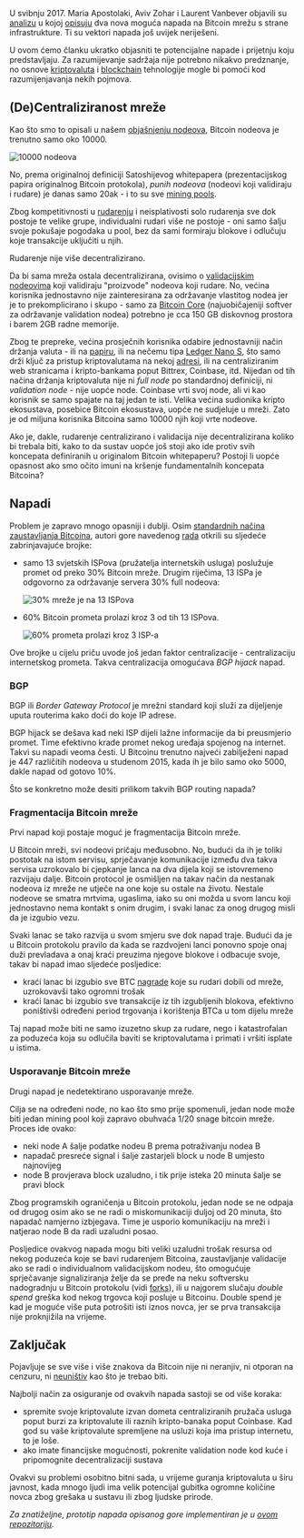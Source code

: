 U svibnju 2017. Maria Apostolaki, Aviv Zohar i Laurent Vanbever objavili su [analizu][paper] u kojoj [opisuju][page] dva nova moguća napada na Bitcoin mrežu s strane infrastrukture. Ti su vektori napada još uvijek neriješeni. 

U ovom ćemo članku ukratko objasniti te potencijalne napade i prijetnju koju predstavljaju. Za razumijevanje sadržaja nije potrebno nikakvo predznanje, no osnove [kriptovaluta][cc] i [blockchain][bc] tehnologije mogle bi pomoći kod razumijenjavanja nekih pojmova.

## (De)Centraliziranost mreže

Kao što smo to opisali u našem [objašnjenju nodeova][nodes], Bitcoin nodeova je trenutno samo oko 10000.

![10000 nodeova](https://bitfalls.com/wp-content/uploads/2017/11/02-3.png)

 No, prema originalnoj definiciji Satoshijevog whitepapera (prezentacijskog papira originalnog Bitcoin protokola), _punih nodeova_ (nodeovi koji validiraju i rudare) je danas samo 20ak - i to su sve [mining pools][pool]. 

Zbog kompetitivnosti u [rudarenju][pow] i neisplativosti solo rudarenja sve dok postoje te velike grupe, individualni rudari više ne postoje - oni samo šalju svoje pokušaje pogodaka u pool, bez da sami formiraju blokove i odlučuju koje transakcije uključiti u njih.

Rudarenje nije više decentralizirano.

Da bi sama mreža ostala decentralizirana, ovisimo o [validacijskim nodeovima][nodes] koji validiraju "proizvode" nodeova koji rudare. No, većina korisnika jednostavno nije zainteresirana za održavanje vlastitog nodea jer je to prekomplicirano i skupo - samo za [Bitcoin Core][bcore] (najuobičajeniji softver za održavanje validation nodea) potrebno je cca 150 GB diskovnog prostora i barem 2GB radne memorije.

Zbog te prepreke, većina prosječnih korisnika odabire jednostavniji način držanja valuta - ili na [papiru][paperwallet], ili na nečemu tipa [Ledger Nano S][ledger], što samo drži ključ za pristup kriptovalutama na nekoj [adresi][address], ili na centraliziranim web stranicama i kripto-bankama poput Bittrex, Coinbase, itd. Nijedan od tih načina držanja kriptovaluta nije ni _full node_ po standardnoj definiciji, ni _validation node_ - nije uopće node. Coinbase vrti svoj node, ali vi kao korisnik se samo spajate na taj jedan te isti. Velika većina sudionika kripto ekosustava, posebice Bitcoin ekosustava, uopće ne sudjeluje u mreži. Zato je od miljuna korisnika Bitcoina samo 10000 njih koji vrte nodeove.

Ako je, dakle, rudarenje centralizirano i validacija nije decentralizirana koliko bi trebala biti, kako to da sustav uopće još stoji ako ide protiv svih koncepata definiranih u originalom Bitcoin whitepaperu? Postoji li uopće opasnost ako smo očito imuni na kršenje fundamentalnih koncepata Bitcoina?

## Napadi

Problem je zapravo mnogo opasniji i dublji. Osim [standardnih načina zaustavljanja Bitcoina][unstop], autori gore navedenog [rada][paper] otkrili su sljedeće zabrinjavajuće brojke:

- samo 13 svjetskih ISPova (pružatelja internetskih usluga) poslužuje promet od preko 30% Bitcoin mreže. Drugim riječima, 13 ISPa je odgovorno za održavanje servera 30% full nodeova:

  ![30% mreže je na 13 ISPova](https://bitfalls.com/wp-content/uploads/2017/11/01-5.png)

- 60% Bitcoin prometa prolazi kroz 3 od tih 13 ISPova.

  ![60% prometa prolazi kroz 3 ISP-a](https://bitfalls.com/wp-content/uploads/2017/11/04-1.png)

Ove brojke u cijelu priču uvode još jedan faktor centralizacije - centralizaciju internetskog prometa. Takva centralizacija omogućava _BGP hijack_ napad.

### BGP

BGP ili _Border Gateway Protocol_ je mrežni standard koji služi za dijeljenje uputa routerima kako doći do koje IP adrese.

BGP hijack se dešava kad neki ISP dijeli lažne informacije da bi preusmjerio promet. Time efektivno krade promet nekog uređaja spojenog na internet. Takvi su napadi veoma česti. U Bitcoinu trenutno najveći zabilježeni napad je 447 različitih nodeova u studenom 2015, kada ih je bilo samo oko 5000, dakle napad od gotovo 10%.

Što se konkretno može desiti prilikom takvih BGP routing napada?

### Fragmentacija Bitcoin mreže

Prvi napad koji postaje moguć je fragmentacija Bitcoin mreže.

U Bitcoin mreži, svi nodeovi pričaju međusobno. No, budući da ih je toliki postotak na istom servisu, sprječavanje komunikacije između dva takva servisa uzrokovalo bi cjepkanje lanca na dva dijela koji se istovremeno razvijaju dalje. Bitcoin protocol je osmišljen na takav način da nestanak nodeova iz mreže ne utječe na one koje su ostale na životu. Nestale nodeove se smatra mrtvima, ugaslima, iako su oni možda u svom lancu koji jednostavno nema kontakt s onim drugim, i svaki lanac za onog drugog misli da je izgubio vezu.

Svaki lanac se tako razvija u svom smjeru sve dok napad traje. Budući da je u Bitcoin protokolu pravilo da kada se razdvojeni lanci ponovno spoje onaj duži prevladava a onaj kraći preuzima njegove blokove i odbacuje svoje, takav bi napad imao sljedeće posljedice:

- kraći lanac bi izgubio sve BTC [nagrade][rew] koje su rudari dobili od mreže, uzrokovavši tako ogromni trošak
- kraći lanac bi izgubio sve transakcije iz tih izgubljenih blokova, efektivno poništivši određeni period trgovanja i korištenja BTCa u tom dijelu mreže

Taj napad može biti ne samo izuzetno skup za rudare, nego i katastrofalan za poduzeća koja su odlučila baviti se kriptovalutama i primati i vršiti isplate u istima.

### Usporavanje Bitcoin mreže

Drugi napad je nedetektirano usporavanje mreže.

Cilja se na određeni node, no kao što smo prije spomenuli, jedan node može biti jedan mining pool koji zapravo obuhvaća 1/20 snage bitcoin mreže. Proces ide ovako:

- neki node A šalje podatke nodeu B prema potraživanju nodea B
- napadač presreće signal i šalje zastarjeli block u node B umjesto najnovijeg
- node B provjerava block uzaludno, i tik prije isteka 20 minuta šalje se pravi block

Zbog programskih ograničenja u Bitcoin protokolu, jedan node se ne odpaja od drugog osim ako se ne radi o miskomunikaciji duljoj od 20 minuta, što napadač namjerno izbjegava. Time je usporio komunikaciju na mreži i natjerao node B da radi uzaludni posao.

Posljedice ovakvog napada mogu biti veliki uzaludni trošak resursa od nekog poduzeća koje se bavi rudarenjem Bitcoina, zaustavljanje validacije ako se radi o individualnom validacijskom nodeu, što omogućuje sprječavanje signaliziranja želje da se pređe na neku softversku nadogradnju u Bitcoin protokolu (vidi [forks][forks]), ili u najgorem slučaju _double spend_ greška kod nekog trgovca koji posluje u Bitcoinu. Double spend je kad je moguće više puta potrošiti isti iznos novca, jer se prva transakcija nije proknjižila na vrijeme. 

## Zaključak

Pojavljuje se sve više i više znakova da Bitcoin nije ni neranjiv, ni otporan na cenzuru, ni [neuništiv][unstop] kao što je trebao biti. 

Najbolji način za osiguranje od ovakvih napada sastoji se od više koraka:

- spremite svoje kriptovalute izvan dometa centraliziranih pružača usluga poput burzi za kriptovalute ili raznih kripto-banaka poput Coinbase. Kad god su vaše kriptovalute spremljene na usluzi koja ima pristup internetu, to je loše.
- ako imate financijske mogućnosti, pokrenite validation node kod kuće i pripomognite decentralizaciji sustava

Ovakvi su problemi osobitno bitni sada, u vrijeme guranja kriptovaluta u širu javnost, kada mnogo ljudi ima velik potencijal gubitka ogromne količine novca zbog grešaka u sustavu ili zbog ljudske prirode.

_Za znatiželjne, prototip napada opisanog gore implementiran je u [ovom repozitoriju][repo]._


[paper]: https://btc-hijack.ethz.ch/files/btc_hijack.pdf
[page]: https://btc-hijack.ethz.ch/
[cc]: https://bitfalls.com/hr/2017/08/20/cryptocurrency/
[bc]: https://bitfalls.com/hr/2017/08/20/blockchain-explained-blockchain-works/
[nodes]: https://bitfalls.com/hr/2017/11/26/whats-bitcoin-node-mining-vs-validation/
[pool]: https://bitfalls.com/hr/glossary/#mining-pools
[rew]: https://bitfalls.com/hr/glossary/#block-reward
[ledger]: https://bitfalls.com/hr/2017/09/08/hardware-wallets-like-ledger-nano-s-work/
[paperwallet]: https://bitfalls.com/hr/2017/09/08/best-ways-protect-cryptocurrency-wallet/
[address]: https://bitfalls.com/hr/2017/08/31/what-cryptocurrency-wallet/
[forks]: https://bitfalls.com/hr/2017/11/07/segwit2x-fork-can-expect-whos-behind/
[unstop]: https://bitfalls.com/hr/2017/08/21/is-bitcoin-unstoppable/
[pow]: https://bitfalls.com/hr/2017/10/23/whats-the-difference-between-proof-of-work-pow-proof-of-stake-pos-and-delegated-pos/
[bcore]: https://bitcoin.org/en/download
[repo]: https://github.com/nsg-ethz/hijack-btc/tree/master/delay_attack
